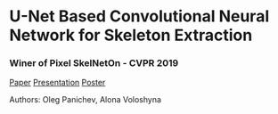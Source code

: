 # U-Net Based Convolutional Neural Network for Skeleton Extraction
### Winer of Pixel SkelNetOn - CVPR 2019

[Paper](http://openaccess.thecvf.com/content_CVPRW_2019/html/SkelNetOn/Panichev_U-Net_Based_Convolutional_Neural_Network_for_Skeleton_Extraction_CVPRW_2019_paper.html) [Presentation](http://bit.ly/x2cvpr19) [Poster](#)

Authors: Oleg Panichev, Alona Voloshyna